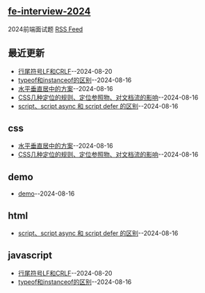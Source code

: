 ## [fe-interview-2024](https://github.com/Daotin/fe-interview-2024/)
2024前端面试题 [RSS Feed](https://raw.githubusercontent.com/Daotin/issue-blog/master/feed.xml)

## 最近更新
- [行尾符号LF和CRLF](https://github.com/Daotin/issue-blog/issues/6)--2024-08-20
- [typeof和instanceof的区别](https://github.com/Daotin/issue-blog/issues/5)--2024-08-16
- [水平垂直居中的方案](https://github.com/Daotin/issue-blog/issues/4)--2024-08-16
- [CSS几种定位的规则、定位参照物、对文档流的影响](https://github.com/Daotin/issue-blog/issues/3)--2024-08-16
- [script、script async 和 script defer 的区别](https://github.com/Daotin/issue-blog/issues/2)--2024-08-16
## css
- [水平垂直居中的方案](https://github.com/Daotin/issue-blog/issues/4)--2024-08-16
- [CSS几种定位的规则、定位参照物、对文档流的影响](https://github.com/Daotin/issue-blog/issues/3)--2024-08-16
## demo
- [demo](https://github.com/Daotin/issue-blog/issues/1)--2024-08-16
## html
- [script、script async 和 script defer 的区别](https://github.com/Daotin/issue-blog/issues/2)--2024-08-16
## javascript
- [行尾符号LF和CRLF](https://github.com/Daotin/issue-blog/issues/6)--2024-08-20
- [typeof和instanceof的区别](https://github.com/Daotin/issue-blog/issues/5)--2024-08-16
